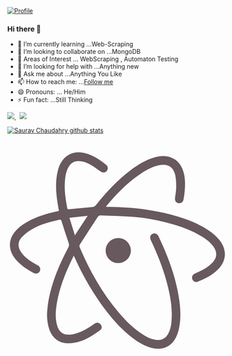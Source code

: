 [![Profile](https://res.cloudinary.com/dygfr5kt4/image/upload/v1596168085/eatsleep_wfxvbo.png)](https://www.facebook.com/sauravchaudharysc)
### Hi there 👋

<!--
**sauravchaudharysc/sauravchaudharysc** is a ✨ _special_ ✨ repository because its `README.md` (this file) appears on your GitHub profile.
Here are some ideas to get you started:-->
  
- 🌱 I’m currently learning ...Web-Scraping
- 👯 I’m looking to collaborate on ...MongoDB
- 🔭 Areas of Interest ... WebScraping , Automaton Testing
- 🤔 I’m looking for help with ...Anything new
- 💬 Ask me about ...Anything You Like
- 📫 How to reach me: ...[Follow me](https://www.instagram.com/sauravchaudharysc/)
- 😄 Pronouns: ... He/Him
- ⚡ Fun fact: ...Still Thinking

<p>
  <a href="https://www.linkedin.com/in/sauravchaudharysc/">
    <img src="https://img.shields.io/badge/Saurav-Chaudhary-blue?style=flat&logo=linkedin">
  </a> &nbsp; 
  <a href="https://medium.com/@sauravchaudharysc">
    <img src="https://img.shields.io/badge/Saurav-Chaudhary-green?style=flat&logo=medium">
  </a>
</p>

[![Saurav Chaudahry github stats](https://github-readme-stats.vercel.app/api?username=sauravchaudharysc)](https:///github.com/sauravchaudharysc/github-readme-stats)


[<svg viewBox="0 0 128 128">
<path fill-rule="evenodd" clip-rule="evenodd" fill="#67595D" d="M38.622 66.979c-.806 1.674-1.508 3.089-2.175 4.522-3.338 7.177-6.103 14.553-7.53 22.367-.794 4.346-1.228 8.724-.093 13.087.975 3.749 3.004 5.674 6.475 5.833 1.519.071 3.108-.251 4.587-.668 3.916-1.109 7.323-3.251 10.618-5.571.8-.564 1.618-.916 2.616-.545 1.768.658 2.408 3.002.917 4.115-5.381 4.009-11.076 7.466-18.049 7.68-5.711.176-9.845-2.887-11.667-8.331-1.36-4.062-1.44-8.24-.941-12.432 1.482-12.478 6.298-23.815 12.081-34.805.497-.944.527-1.694.175-2.703-1.444-4.147-2.787-8.33-4.106-12.519-.25-.794-.506-1.02-1.368-.831-5.666 1.246-11.248 2.767-16.274 5.744-1.941 1.15-3.803 2.578-5.355 4.208-2.581 2.71-2.63 5.709-.521 8.803 1.84 2.701 4.433 4.548 7.169 6.217.856.524 1.759.97 2.621 1.484 1.253.749 1.682 2.201 1.039 3.409-.645 1.209-2.092 1.688-3.406 1.012-3.844-1.976-7.429-4.321-10.304-7.611-1.762-2.016-3.053-4.282-3.48-6.968-.532-3.35.428-6.302 2.44-8.954 2.075-2.733 4.8-4.683 7.775-6.303 5.276-2.873 10.961-4.589 16.801-5.854.4-.087.796-.195 1.338-.33-.275-1.558-.57-3.07-.806-4.593-.957-6.194-1.398-12.393.123-18.567.602-2.442 1.547-4.75 3.191-6.695 3.356-3.967 7.672-4.85 12.512-3.668 4.784 1.169 8.801 3.818 12.547 6.901 1.06.872 1.089 2.447.224 3.462-.883 1.035-2.256 1.17-3.458.351-1.888-1.285-3.724-2.658-5.686-3.819-2.248-1.329-4.662-2.272-7.352-2.285-2.222-.011-3.949.893-5.215 2.693-1.604 2.283-2.177 4.917-2.48 7.618-.641 5.713.12 11.329 1.233 16.918.119.594.347.804.972.741 4.51-.45 9.021-.899 13.538-1.276.982-.081 1.623-.436 2.232-1.206 5.87-7.415 12.305-14.281 19.875-20.01 4.217-3.191 8.673-5.973 13.8-7.492 3.212-.951 6.463-1.303 9.698-.166 4.04 1.42 6.298 4.49 7.462 8.452 1.234 4.206 1.041 8.494.54 12.781-.129 1.098-.321 2.191-.528 3.277-.281 1.478-1.377 2.261-2.853 2.089-1.342-.156-2.218-1.235-2.077-2.733.195-2.066.666-4.121.687-6.183.025-2.44-.027-4.943-.535-7.313-1.059-4.928-4.468-6.861-9.511-5.749-3.783.833-7.138 2.613-10.332 4.718-6.561 4.324-12.162 9.731-17.362 15.577-.967 1.087-1.897 2.208-2.837 3.318-.057.066-.053.184-.125.465h1.361c13.391.135 26.585 1.727 39.479 5.438 6.14 1.768 12.067 4.072 17.521 7.465 2.902 1.805 5.566 3.894 7.673 6.62 4.297 5.56 3.936 11.802-1.007 16.781-3.338 3.363-7.449 5.487-11.828 7.137-1.239.465-2.603-.218-3.077-1.405-.521-1.304.044-2.653 1.37-3.296 2.022-.98 4.125-1.829 6.037-2.993 1.578-.962 3.082-2.154 4.347-3.499 2.677-2.849 2.776-5.963.506-9.151-1.7-2.388-3.984-4.134-6.44-5.66-6.06-3.766-12.71-6.099-19.557-7.92-7.138-1.899-14.39-3.224-21.755-3.748-5.869-.417-11.759-.537-17.639-.816-.849-.041-1.429.21-1.901.938-3.447 5.316-6.933 10.607-10.362 15.935-.25.388-.356 1.086-.185 1.497 5.805 13.814 13.157 26.708 22.9 38.155 4.102 4.817 8.563 9.272 13.98 12.643 2.542 1.581 5.195 2.9 8.272 3.105 2.788.188 4.822-.979 6.206-3.345 1.304-2.229 1.827-4.695 2.061-7.229.756-8.177-.861-16.064-3.005-23.87-2.196-7.996-5.304-15.654-8.865-23.136-.287-.602-.522-1.317-.491-1.965.057-1.179.987-2.018 2.15-2.2 1.022-.16 2.098.402 2.609 1.498 1.274 2.728 2.567 5.451 3.734 8.226 3.602 8.571 6.502 17.365 8.034 26.563 1.069 6.42 1.58 12.863.096 19.294-.333 1.438-.824 2.867-1.439 4.21-2.527 5.524-7.651 8.02-13.588 6.722-4.827-1.057-8.901-3.579-12.702-6.592-6.991-5.541-12.663-12.297-17.793-19.535-5.848-8.245-10.787-17.013-14.925-26.234-.155-.343-.333-.676-.637-1.295zm-2.528-21.95l3.196 10.164c2.525-3.854 4.879-7.446 7.411-11.313l-10.607 1.149zM64.468 71.267c-4.017-.005-7.286-3.261-7.278-7.249.007-4.052 3.272-7.281 7.356-7.28 4.014.002 7.276 3.255 7.279 7.255.002 4.047-3.267 7.279-7.357 7.274z"></path>]()
